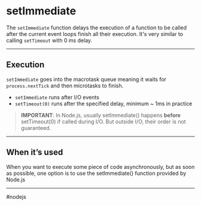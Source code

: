 # setImmediate

The `setImmediate` function delays the execution of a function to be called after the current event loops finish all their execution. It's very similar to calling `setTimeout` with 0 ms delay.

---
## Execution

`setImmediate` goes into the macrotask queue meaning it waits for `process.nextTick` and then microtasks to finish.

- `setImmediate` runs after I/O events
- `setTimeout(0)` runs after the specified delay, minimum ~ 1ms in practice

> **IMPORTANT**: In Node.js, usually setImmediate() happens **before** setTimeout(0) if called during I/O. But outside I/O, their order is not guaranteed.

---
## When it’s used

When you want to execute some piece of code asynchronously, but as soon as possible, one option is to use the setImmediate() function provided by Node.js

---

#nodejs